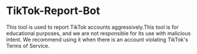 # TikTok-Report-Bot
This tool is used to report TikTok accounts aggressively.This tool is for educational purposes, and we are not responsible for its use with malicious intent. We recommend using it when there is an account violating TikTok's Terms of Service.
